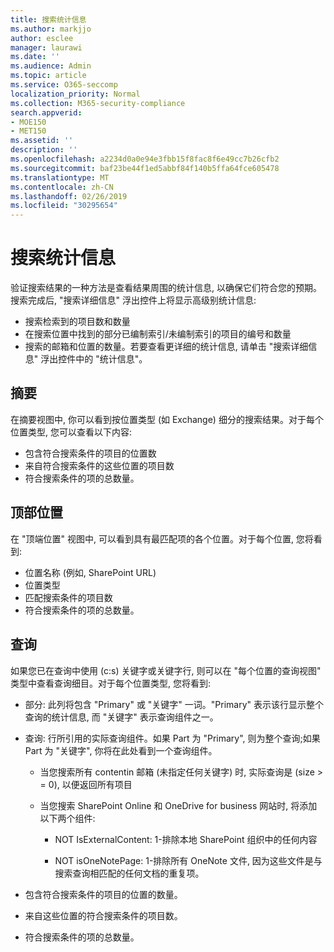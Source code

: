 ```yaml
---
title: 搜索统计信息
ms.author: markjjo
author: esclee
manager: laurawi
ms.date: ''
ms.audience: Admin
ms.topic: article
ms.service: O365-seccomp
localization_priority: Normal
ms.collection: M365-security-compliance
search.appverid:
- MOE150
- MET150
ms.assetid: ''
description: ''
ms.openlocfilehash: a2234d0a0e94e3fbb15f8fac8f6e49cc7b26cfb2
ms.sourcegitcommit: baf23be44f1ed5abbf84f140b5ffa64fce605478
ms.translationtype: MT
ms.contentlocale: zh-CN
ms.lasthandoff: 02/26/2019
ms.locfileid: "30295654"
---
```

# <a name="search-statistics"></a>搜索统计信息

验证搜索结果的一种方法是查看结果周围的统计信息, 以确保它们符合您的预期。搜索完成后, "搜索详细信息" 浮出控件上将显示高级别统计信息:
- 搜索检索到的项目数和数量
- 在搜索位置中找到的部分已编制索引/未编制索引的项目的编号和数量
- 搜索的邮箱和位置的数量。若要查看更详细的统计信息, 请单击 "搜索详细信息" 浮出控件中的 "统计信息"。

## <a name="summary"></a>摘要

在摘要视图中, 你可以看到按位置类型 (如 Exchange) 细分的搜索结果。对于每个位置类型, 您可以查看以下内容:
- 包含符合搜索条件的项目的位置数
- 来自符合搜索条件的这些位置的项目数
- 符合搜索条件的项的总数量。

## <a name="top-locations"></a>顶部位置

在 "顶端位置" 视图中, 可以看到具有最匹配项的各个位置。对于每个位置, 您将看到:
- 位置名称 (例如, SharePoint URL)
- 位置类型
- 匹配搜索条件的项目数
- 符合搜索条件的项的总数量。

## <a name="queries"></a>查询

如果您已在查询中使用 (c:s) 关键字或关键字行, 则可以在 "每个位置的查询视图" 类型中查看查询细目。对于每个位置类型, 您将看到:

- 部分: 此列将包含 "Primary" 或 "关键字" 一词。"Primary" 表示该行显示整个查询的统计信息, 而 "关键字" 表示查询组件之一。

- 查询: 行所引用的实际查询组件。如果 Part 为 "Primary", 则为整个查询;如果 Part 为 "关键字", 你将在此处看到一个查询组件。
  
  - 当您搜索所有 contentin 邮箱 (未指定任何关键字) 时, 实际查询是 (size > = 0), 以便返回所有项目
  
  - 当您搜索 SharePoint Online 和 OneDrive for business 网站时, 将添加以下两个组件:
    
    - NOT IsExternalContent: 1-排除本地 SharePoint 组织中的任何内容
    
    - NOT isOneNotePage: 1-排除所有 OneNote 文件, 因为这些文件是与搜索查询相匹配的任何文档的重复项。

- 包含符合搜索条件的项目的位置的数量。

- 来自这些位置的符合搜索条件的项目数。

- 符合搜索条件的项的总数量。